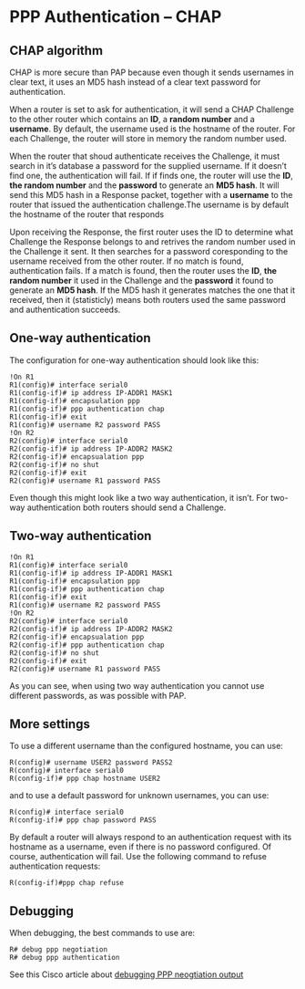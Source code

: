 # PPP Authentication – CHAP

## CHAP algorithm

CHAP is more secure than PAP because even though it sends usernames in clear text, it uses an MD5 hash instead of a clear text password for authentication.

When a router is set to ask for authentication, it will send a CHAP Challenge to the other router which contains an **ID**, a **random number** and a **username**. By default, the username used is the hostname of the router. For each Challenge, the router will store in memory the random number used.

When the router that shoud authenticate receives the Challenge, it must search in it’s database a password for the supplied username. If it doesn’t find one, the authentication will fail. If if finds one, the router will use the **ID**, **the random number** and the **password** to generate an **MD5 hash**. It will send this MD5 hash in a Response packet, together with a **username** to the router that issued the authentication challenge.The username is by default the hostname of the router that responds

Upon receiving the Response, the first router uses the ID to determine what Challenge the Response belongs to and retrives the random number used in the Challenge it sent. It then searches for a password coresponding to the username received from the other router. If no match is found, authentication fails. If a match is found, then the router uses the **ID**, **the random number** it used in the Challenge and the **password** it found to generate an **MD5 hash**. If the MD5 hash it generates matches the one that it received, then it (statisticly) means both routers used the same password and authentication succeeds.

## One-way authentication

The configuration for one-way authentication should look like this:

```
!On R1
R1(config)# interface serial0
R1(config-if)# ip address IP-ADDR1 MASK1
R1(config-if)# encapsulation ppp
R1(config-if)# ppp authentication chap
R1(config-if)# exit
R1(config)# username R2 password PASS
!On R2
R2(config)# interface serial0
R2(config-if)# ip address IP-ADDR2 MASK2
R2(config-if)# encapsualation ppp
R2(config-if)# no shut
R2(config-if)# exit
R2(config)# username R1 password PASS
```

Even though this might look like a two way authentication, it isn’t. For two-way authentication both routers should send a Challenge.

## Two-way authentication

```
!On R1
R1(config)# interface serial0
R1(config-if)# ip address IP-ADDR1 MASK1
R1(config-if)# encapsulation ppp
R1(config-if)# ppp authentication chap
R1(config-if)# exit
R1(config)# username R2 password PASS
!On R2
R2(config)# interface serial0
R2(config-if)# ip address IP-ADDR2 MASK2
R2(config-if)# encapsualation ppp
R2(config-if)# ppp authentication chap
R2(config-if)# no shut
R2(config-if)# exit
R2(config)# username R1 password PASS
```

As you can see, when using two way authentication you cannot use different passwords, as was possible with PAP.

## More settings

To use a different username than the configured hostname, you can use:

```
R(config)# username USER2 password PASS2
R(config)# interface serial0
R(config-if)# ppp chap hostname USER2
```

and to use a default password for unknown usernames, you can use:

```
R(config)# interface serial0
R(config-if)# ppp chap password PASS
```

By default a router will always respond to an authentication request with its hostname as a username, even if there is no password configured. Of course, authentication will fail. Use the following command to refuse authentication requests:

```
R(config-if)#ppp chap refuse
```

## Debugging

When debugging, the best commands to use are:

```
R# debug ppp negotiation
R# debug ppp authentication
```

See this Cisco article about [debugging PPP neogtiation output](https://www.cisco.com/en/US/tech/tk713/tk507/technologies\_tech\_note09186a00800ae945.shtml)
